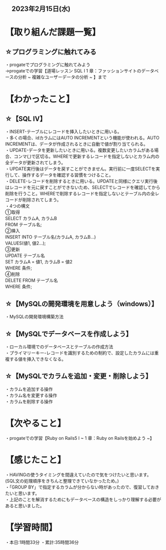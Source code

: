 ## 　2023年2月15日(水)
# 【取り組んだ課題一覧】
## ☆プログラミングに触れてみる
・progateでプログラミングに触れてみよう  
→progateでの学習【道場レッスン SQL Ⅰ  1 章：ファッションサイトのデータベースの分析 ~ 複雑なユーザーデータの分析 ~ 】まで
# 【わかったこと】
## ☆【SQL IV】
・INSERT-テーブルにレコードを挿入したいときに用いる。  
・多くの場合、idカラムにはAUTO INCREMENTという機能が使われる。AUTO INCREMENTは、データが作成されるときに自動で値が割り当てられる。  
・UPDATE-データを更新したいときに用いる。複数変更したいカラムがある場合、コンマ(,)で区切る。WHEREで更新するレコードを指定しないとカラム内の全データが更新されてしまう。  
・UPDATE実行後はデータを戻すことができません。実行前に一度SELECTを実行して、操作するデータを確認する習慣をつけること。  
・DELETE-レコードを削除するときに用いる。UPDATEと同様にクエリ実行後はレコードを元に戻すことができないため、SELECTでレコードを確認してから削除を行うこと。WHEREで削除するレコードを指定しないとテーブル内の全レコードが削除されてしまう。  
・4つの構文  
  ①取得  
    SELECT カラムA, カラムB  
    FROM テーブル名;  
  ②挿入  
    INSERT INTO テーブル名(カラムA, カラムB…)  
    VALUES(値1, 値2…);  
  ③更新  
    UPDATE テーブル名  
    SET カラムA = 値1, カラムB = 値2  
    WHERE 条件;  
  ④削除  
    DELETE FROM テーブル名  
    WHERE 条件;  
## ☆【MySQLの開発環境を用意しよう（windows）】
・MySQLの開発環境構築方法
## ☆【MySQLでデータベースを作成しよう】
・ローカル環境でのデータベースとテーブルの作成方法  
・プライマリーキー-レコードを識別するための制約で、設定したカラムには重複する値を挿入できなくなる。
## ☆【MySQLでカラムを追加・変更・削除しよう】
・カラムを追加する操作  
・カラム名を変更する操作  
・カラムを削除する操作  
# 【次やること】
・progateでの学習【Ruby on Rails5 I ~  1 章：Ruby on Railsを始めよう ~】
# 【感じたこと】
・HAVINGの使うタイミングを間違えていたので気をつけたいと思います。(SQL文の処理順序をきちんと整理できていなかったため。)  
・「GROUP BY」で指定するカラムが分からない時があったので、復習しておきたいと思います。  
・上記のことを解消するためにもデータベースの構造をしっかり理解する必要があると思いました。
# 【学習時間】
・本日:1時間33分
・累計:35時間36分
